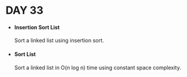 <h1> DAY 33 </h1>
<ul>
  <li> <h4> Insertion Sort List </h4> </li>
      <p> Sort a linked list using insertion sort. </p>

  <li> <h4> Sort List </h4> </li>
        <p> Sort a linked list in O(n log n) time using constant space complexity. </p>
</ul>
